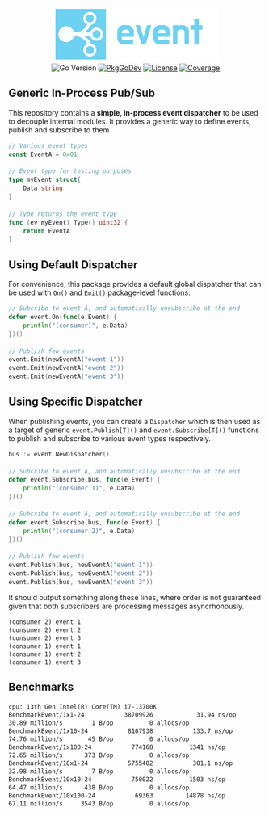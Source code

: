 <p align="center">
<img width="330" height="110" src=".github/logo.png" border="0" alt="kelindar/event">
<br>
<img src="https://img.shields.io/github/go-mod/go-version/kelindar/event" alt="Go Version">
<a href="https://pkg.go.dev/github.com/kelindar/event"><img src="https://pkg.go.dev/badge/github.com/kelindar/event" alt="PkgGoDev"></a>
<a href="https://opensource.org/licenses/MIT"><img src="https://img.shields.io/badge/License-MIT-blue.svg" alt="License"></a>
<a href="https://coveralls.io/github/kelindar/event"><img src="https://coveralls.io/repos/github/kelindar/event/badge.svg" alt="Coverage"></a>
</p>

## Generic In-Process Pub/Sub

This repository contains a **simple, in-process event dispatcher** to be used to decouple internal modules. It provides a generic way to define events, publish and subscribe to them.

```go
// Various event types
const EventA = 0x01

// Event type for testing purposes
type myEvent struct{
    Data string
}

// Type returns the event type
func (ev myEvent) Type() uint32 {
	return EventA
}
```

## Using Default Dispatcher

For convenience, this package provides a default global dispatcher that can be used with `On()` and `Emit()` package-level functions.

```go
// Subcribe to event A, and automatically unsubscribe at the end
defer event.On(func(e Event) {
    println("(consumer)", e.Data)
})()

// Publish few events
event.Emit(newEventA("event 1"))
event.Emit(newEventA("event 2"))
event.Emit(newEventA("event 3"))
```

## Using Specific Dispatcher

When publishing events, you can create a `Dispatcher` which is then used as a target of generic `event.Publish[T]()` and `event.Subscribe[T]()` functions to publish and subscribe to various event types respectively.

```go
bus := event.NewDispatcher()

// Subcribe to event A, and automatically unsubscribe at the end
defer event.Subscribe(bus, func(e Event) {
    println("(consumer 1)", e.Data)
})()

// Subcribe to event A, and automatically unsubscribe at the end
defer event.Subscribe(bus, func(e Event) {
    println("(consumer 2)", e.Data)
})()

// Publish few events
event.Publish(bus, newEventA("event 1"))
event.Publish(bus, newEventA("event 2"))
event.Publish(bus, newEventA("event 3"))
```

It should output something along these lines, where order is not guaranteed given that both subscribers are processing messages asyncrhonously.

```
(consumer 2) event 1
(consumer 2) event 2
(consumer 2) event 3
(consumer 1) event 1
(consumer 1) event 2
(consumer 1) event 3
```

## Benchmarks

```
cpu: 13th Gen Intel(R) Core(TM) i7-13700K
BenchmarkEvent/1x1-24         	38709926	        31.94 ns/op	        30.89 million/s	       1 B/op	       0 allocs/op
BenchmarkEvent/1x10-24        	 8107938	       133.7 ns/op	        74.76 million/s	      45 B/op	       0 allocs/op
BenchmarkEvent/1x100-24       	  774168	      1341 ns/op	        72.65 million/s	     373 B/op	       0 allocs/op
BenchmarkEvent/10x1-24        	 5755402	       301.1 ns/op	        32.98 million/s	       7 B/op	       0 allocs/op
BenchmarkEvent/10x10-24       	  750022	      1503 ns/op	        64.47 million/s	     438 B/op	       0 allocs/op
BenchmarkEvent/10x100-24      	   69363	     14878 ns/op	        67.11 million/s	    3543 B/op	       0 allocs/op
```
